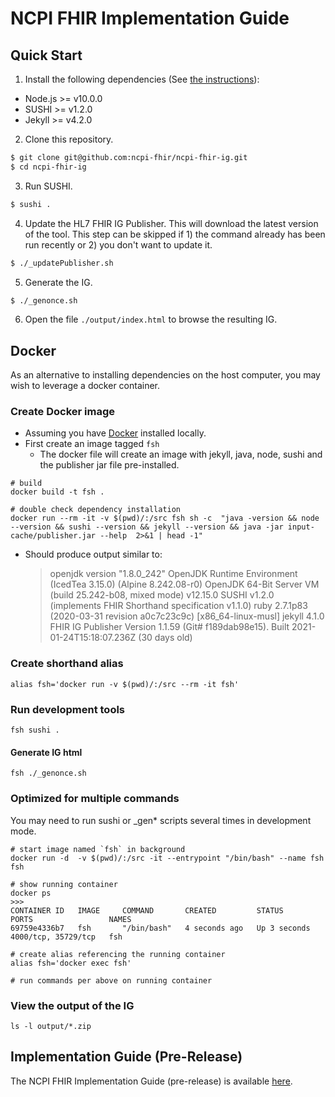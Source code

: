 # NCPI FHIR Implementation Guide

## Quick Start

1. Install the following dependencies (See [the instructions](https://fshschool.org/docs/sushi/installation/)):

- Node.js >= v10.0.0
- SUSHI >= v1.2.0
- Jekyll >= v4.2.0

2. Clone this repository.

```bash
$ git clone git@github.com:ncpi-fhir/ncpi-fhir-ig.git
$ cd ncpi-fhir-ig
```

3. Run SUSHI.

```bash
$ sushi .
```

4. Update the HL7 FHIR IG Publisher. This will download the latest version of the tool. This step can be skipped if 1) the command already has been run recently or 2) you don't want to update it.

```bash
$ ./_updatePublisher.sh
```

5. Generate the IG.

```bash
$ ./_genonce.sh
```

6. Open the file `./output/index.html` to browse the resulting IG.

## Docker

As an alternative to installing dependencies on the host computer, you may wish to leverage a docker container.

### Create Docker image

- Assuming you have [Docker](https://docs.docker.com/get-docker/) installed locally.
- First create an image tagged `fsh`
  - The docker file will create an image with jekyll, java, node, sushi and the publisher jar file pre-installed.

```
# build
docker build -t fsh .

# double check dependency installation
docker run --rm -it -v $(pwd)/:/src fsh sh -c  "java -version && node  --version && sushi --version && jekyll --version && java -jar input-cache/publisher.jar --help  2>&1 | head -1"

```

- Should produce output similar to:

  > openjdk version "1.8.0_242"
  > OpenJDK Runtime Environment (IcedTea 3.15.0) (Alpine 8.242.08-r0)
  > OpenJDK 64-Bit Server VM (build 25.242-b08, mixed mode)
  > v12.15.0
  > SUSHI v1.2.0 (implements FHIR Shorthand specification v1.1.0)
  > ruby 2.7.1p83 (2020-03-31 revision a0c7c23c9c) [x86_64-linux-musl]
  > jekyll 4.1.0
  > FHIR IG Publisher Version 1.1.59 (Git# f189dab98e15). Built 2021-01-24T15:18:07.236Z (30 days old)

### Create shorthand alias

```
alias fsh='docker run -v $(pwd)/:/src --rm -it fsh'
```

### Run development tools

```
fsh sushi .
```

#### Generate IG html

```
fsh ./_genonce.sh
```

### Optimized for multiple commands

You may need to run sushi or \_gen\* scripts several times in development mode.

```
# start image named `fsh` in background
docker run -d  -v $(pwd)/:/src -it --entrypoint "/bin/bash" --name fsh  fsh

# show running container
docker ps
>>>
CONTAINER ID   IMAGE     COMMAND       CREATED         STATUS         PORTS                 NAMES
69759e4336b7   fsh       "/bin/bash"   4 seconds ago   Up 3 seconds   4000/tcp, 35729/tcp   fsh

# create alias referencing the running container
alias fsh='docker exec fsh'

# run commands per above on running container
```

### View the output of the IG

```
ls -l output/*.zip
```

## Implementation Guide (Pre-Release)

The NCPI FHIR Implementation Guide (pre-release) is available [here](https://ncpi-fhir.github.io/ncpi-fhir-ig/).
